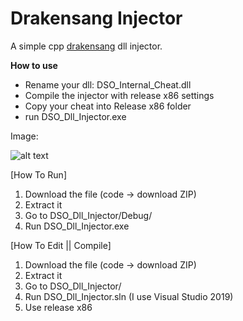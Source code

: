 # Drakensang Injector

A simple cpp [drakensang](https://www.drakensang.com/) dll injector.

**How to use**
- Rename your dll: DSO_Internal_Cheat.dll
- Compile the injector with release x86 settings
- Copy your cheat into Release x86 folder
- run DSO_Dll_Injector.exe

Image:

![alt text](https://github.com/Wtf-Is-This-x1337/Drakensang_Injector/blob/main/main.png?raw=true)

[How To Run]
1. Download the file (code -> download ZIP)
2. Extract it
3. Go to DSO_Dll_Injector/Debug/
4. Run DSO_Dll_Injector.exe

[How To Edit || Compile]
1. Download the file (code -> download ZIP)
2. Extract it
3. Go to DSO_Dll_Injector/
4. Run DSO_Dll_Injector.sln (I use Visual Studio 2019)
5. Use release x86
